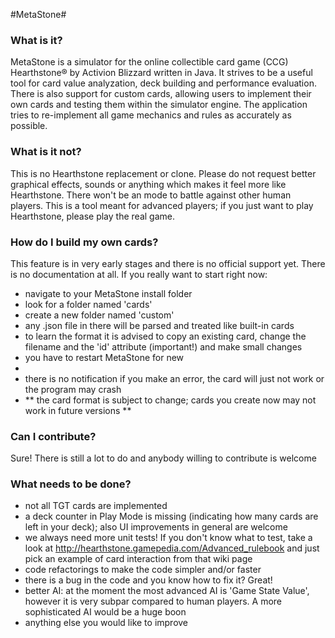 #MetaStone#

### What is it? ###
MetaStone is a simulator for the online collectible card game (CCG) Hearthstone&reg; by Activion Blizzard written in Java. It strives to be a useful tool for card value analyzation, deck building and performance evaluation. There is also support for custom cards, allowing users to implement their own cards and testing them within the simulator engine. The application tries to re-implement all game mechanics and rules as accurately as possible. 

### What is it not? ###
This is no Hearthstone replacement or clone. Please do not request better graphical effects, sounds or anything which makes it feel more like Hearthstone. There won't be an mode to battle against other human players. This is a tool meant for advanced players; if you just want to play Hearthstone, please play the real game.

### How do I build my own cards? ###
This feature is in very early stages and there is no official support yet. There is no documentation at all. If you really want to start right now:
- navigate to your MetaStone install folder
- look for a folder named 'cards'
- create a new folder named 'custom'
- any .json file in there will be parsed and treated like built-in cards
- to learn the format it is advised to copy an existing card, change the filename and the 'id' attribute (important!) and make small changes
- you have to restart MetaStone for new
- 
- there is no notification if you make an error, the card will just not work or the program may crash
- ** the card format is subject to change; cards you create now may not work in future versions **

### Can I contribute? ###
Sure! There is still a lot to do and anybody willing to contribute is welcome

### What needs to be done? ###
- not all TGT cards are implemented
- a deck counter in Play Mode is missing (indicating how many cards are left in your deck); also UI improvements in general are welcome
- we always need more unit tests! If you don't know what to test, take a look at http://hearthstone.gamepedia.com/Advanced_rulebook and just pick an example of card interaction from that wiki page
- code refactorings to make the code simpler and/or faster
- there is a bug in the code and you know how to fix it? Great!
- better AI: at the moment the most advanced AI is 'Game State Value', however it is very subpar compared to human players. A more sophisticated AI would be a huge boon
- anything else you would like to improve